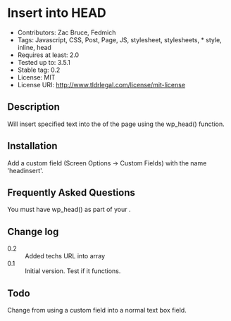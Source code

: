 Insert into HEAD
===

* Contributors: Zac Bruce, Fedmich
* Tags: Javascript, CSS, Post, Page, JS, stylesheet, stylesheets, * style, inline, head
* Requires at least: 2.0
* Tested up to: 3.5.1
* Stable tag: 0.2
* License: MIT
* License URI: http://www.tldrlegal.com/license/mit-license


Description
---
Will insert specified text into the <head> of the page using the wp_head() function.

Installation
---
Add a custom field (Screen Options -> Custom Fields) with the name 'headinsert'.

Frequently Asked Questions
---
You must have wp_head() as part of your <head>.

Change log
---
<dl>
  <dt>0.2</dt>
  <dd>Added techs URL into array</dd>
  <dt>0.1</dt>
  <dd>Initial version. Test if it functions.</dd>
</dl>

Todo
---
Change from using a custom field into a normal text box field.